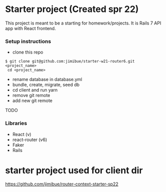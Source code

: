 # Starter project (Created spr 22)

This project is meant to be a starting for homework/projects.
It is Rails 7 API app with React frontend.

### Setup instructions

- clone this repo

```
$ git clone git@github.com:jimibue/starter-w21-router6.git <project_name>
 cd <project_name>
```

- rename database in database.yml
- bundle, create, migrate, seed db
- cd client and run yarn
- remove git remote
- add new git remote

TODO

### Libraries

- React (v)
- react-router (v6)
- Faker
- Rails 

# starter project used for client dir
https://github.com/jimibue/router-context-starter-sp22






